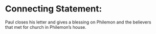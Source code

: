 # Connecting Statement:

Paul closes his letter and gives a blessing on Philemon and the believers that met for church in Philemon’s house.